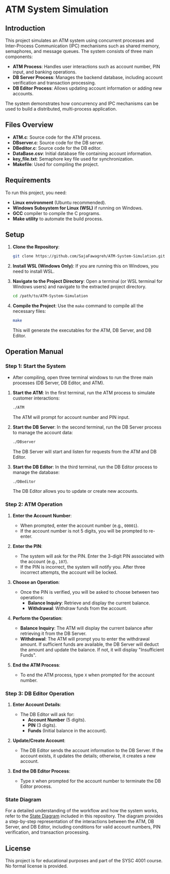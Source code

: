 
# ATM System Simulation

## Introduction

This project simulates an ATM system using concurrent processes and Inter-Process Communication (IPC) mechanisms such as shared memory, semaphores, and message queues. The system consists of three main components:

- **ATM Process**: Handles user interactions such as account number, PIN input, and banking operations.
- **DB Server Process**: Manages the backend database, including account verification and transaction processing.
- **DB Editor Process**: Allows updating account information or adding new accounts.

The system demonstrates how concurrency and IPC mechanisms can be used to build a distributed, multi-process application.

## Files Overview

- **ATM.c**: Source code for the ATM process.
- **DBserver.c**: Source code for the DB server.
- **DBeditor.c**: Source code for the DB editor.
- **DataBase.csv**: Initial database file containing account information.
- **key_file.txt**: Semaphore key file used for synchronization.
- **Makefile**: Used for compiling the project.

## Requirements

To run this project, you need:

- **Linux environment** (Ubuntu recommended).
- **Windows Subsystem for Linux (WSL)** if running on Windows.
- **GCC** compiler to compile the C programs.
- **Make utility** to automate the build process.

## Setup

1. **Clone the Repository**:
   ```bash
   git clone https://github.com/SajaFawagreh/ATM-System-Simulation.git
   ```

2. **Install WSL (Windows Only)**:
   If you are running this on Windows, you need to install WSL.

3. **Navigate to the Project Directory**:
   Open a terminal (or WSL terminal for Windows users) and navigate to the extracted project directory.

   ```bash
   cd /path/to/ATM-System-Simulation
   ```

4. **Compile the Project**:
   Use the `make` command to compile all the necessary files:

   ```bash
   make
   ```

   This will generate the executables for the ATM, DB Server, and DB Editor.

## Operation Manual

### Step 1: Start the System
- After compiling, open three terminal windows to run the three main processes (DB Server, DB Editor, and ATM).

1. **Start the ATM**:
   In the first terminal, run the ATM process to simulate customer interactions:

   ```bash
   ./ATM
   ```

   The ATM will prompt for account number and PIN input.

2. **Start the DB Server**:
   In the second terminal, run the DB Server process to manage the account data:

   ```bash
   ./DBserver
   ```

   The DB Server will start and listen for requests from the ATM and DB Editor.

3. **Start the DB Editor**:
   In the third terminal, run the DB Editor process to manage the database:

   ```bash
   ./DBeditor
   ```

   The DB Editor allows you to update or create new accounts.

### Step 2: ATM Operation
1. **Enter the Account Number**:
   - When prompted, enter the account number (e.g., `00001`).
   - If the account number is not 5 digits, you will be prompted to re-enter.

2. **Enter the PIN**:
   - The system will ask for the PIN. Enter the 3-digit PIN associated with the account (e.g., `107`).
   - If the PIN is incorrect, the system will notify you. After three incorrect attempts, the account will be locked.

3. **Choose an Operation**:
   - Once the PIN is verified, you will be asked to choose between two operations:
     - **Balance Inquiry**: Retrieve and display the current balance.
     - **Withdrawal**: Withdraw funds from the account.

4. **Perform the Operation**:
   - **Balance Inquiry**: The ATM will display the current balance after retrieving it from the DB Server.
   - **Withdrawal**: The ATM will prompt you to enter the withdrawal amount. If sufficient funds are available, the DB Server will deduct the amount and update the balance. If not, it will display "Insufficient Funds".

5. **End the ATM Process**:
   - To end the ATM process, type `X` when prompted for the account number.

### Step 3: DB Editor Operation
1. **Enter Account Details**:
   - The DB Editor will ask for:
     - **Account Number** (5 digits).
     - **PIN** (3 digits).
     - **Funds** (Initial balance in the account).

2. **Update/Create Account**:
   - The DB Editor sends the account information to the DB Server. If the account exists, it updates the details; otherwise, it creates a new account.

3. **End the DB Editor Process**:
   - Type `X` when prompted for the account number to terminate the DB Editor process.

### State Diagram
For a detailed understanding of the workflow and how the system works, refer to the [State Diagram](https://github.com/SajaFawagreh/ATM-System-Simulation/blob/233c82fd88ddceb81602acd92113ba0fcc48cbe1/State%20Diagram.png) included in this repository. The diagram provides a step-by-step representation of the interactions between the ATM, DB Server, and DB Editor, including conditions for valid account numbers, PIN verification, and transaction processing.

## License
This project is for educational purposes and part of the SYSC 4001 course. No formal license is provided.
